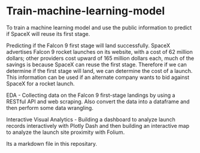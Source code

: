 # Train-machine-learning-model
To train a machine learning model and use the public information to predict if SpaceX will reuse its first stage.

Predicting if the Falcon 9 first stage will land successfully. SpaceX advertises Falcon 9 rocket launches on its website, with a cost of 62 million dollars; other providers cost upward of 165 million dollars each, much of the savings is because SpaceX can reuse the first stage. Therefore if we can determine if the first stage will land, we can determine the cost of a launch. This information can be used if an alternate company wants to bid against SpaceX for a rocket launch. 

EDA - Collecting data on the Falcon 9 first-stage landings by using a RESTful API and web scraping. Also convert the data into a dataframe and then perform some data wrangling.

Interactive Visual Analytics - Building a dashboard to analyze launch records interactively with Plotly Dash and then building an interactive map to analyze the launch site proximity with Folium.



Its a markdown file in this repositary.
